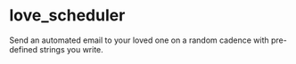 # love_scheduler
Send an automated email to your loved one on a random cadence with pre-defined strings you write.
